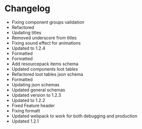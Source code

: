 # Changelog 
- Fixing component groups validation
- Refactored
- Updating titles
- Removed underscore from titles
- Fixing sound effect for animations
- Updated to 1.2.4
- Formatted
- Formatted
- Add resourcepack items schema
- Updated components loot tables
- Refactored loot tables json schema
- Formatted
- Updating json schemas
- Updated general schemas
- Updated version to 1.2.3
- Updated to 1.2.2
- Fixed Feature header
- Fixing formatt
- Updated webpack to work for both debugging and production
- Updated 1.2.1